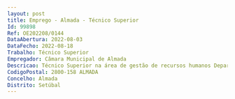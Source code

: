 ```yaml
--- 
layout: post
title: Emprego - Almada - Técnico Superior
Id: 99898
Ref: OE202208/0144
DataAbertura: 2022-08-03
DataFecho: 2022-08-18
Trabalho: Técnico Superior
Empregador: Câmara Municipal de Almada
Descricao: Técnico Superior na área de gestão de recursos humanos Departamento de Recursos Humanos  Secretaria Geral
CodigoPostal: 2800-158 ALMADA
Concelho: Almada
Distrito: Setúbal
--- 
```

